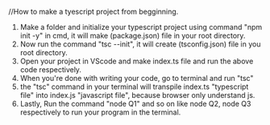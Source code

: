 //How to make a tyescript project from begginning.

1. Make a folder and initialize your typescript project using command "npm init -y" in cmd, it will make (package.json) file in your root directory.
2. Now run the command "tsc --init", it will create (tsconfig.json) file in you root directory.
3. Open your project in VScode and make index.ts file and run the above code respectively.
4. When you're done with writing your code, go to terminal and run "tsc"
5. the "tsc" command in your terminal will transpile index.ts "typescript file" into index.js "javascript file", because browser only understand js.
6. Lastly, Run the command "node Q1" and so on like node Q2, node Q3 respectively to run your program in the terminal.
   
